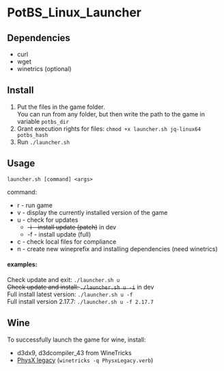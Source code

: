 
# PotBS_Linux_Launcher
## Dependencies
 - curl 
 - wget
 - winetrics (optional)

## Install
1. Put the files in the game folder.  
You can run from any folder, but then write the path to the game in variable `potbs_dir`
2. Grant execution rights for files: `chmod +x launcher.sh jq-linux64 potbs_hash`
3. Run `./launcher.sh`


## Usage

    launcher.sh [command] <args>
command:

 - r  - run game
 - v  - display the currently installed version of the game
 - u  - check for updates
	 - ~~-i - install update (patch)~~ in dev
	 - -f - install update (full)
 - c  - check local files for compliance
 - n  - create new wineprefix and installing dependencies (need winetrics)

#### examples:
Check update and exit:     `./launcher.sh u`  
~~Check update and install:    `./launcher.sh u -i`~~ in dev  
Full install latest version:    `./launcher.sh u -f`  
Full install version 2.17.7:  `./launcher.sh u -f 2.17.7`  


## Wine
To successfully launch the game for wine, install:
 - d3dx9, d3dcompiler_43 from WineTricks
 - [PhysX legacy](https://www.nvidia.com/en-us/drivers/physx/physx-9-13-0604-legacy-driver/) (`winetricks -q PhysxLegacy.verb`)
